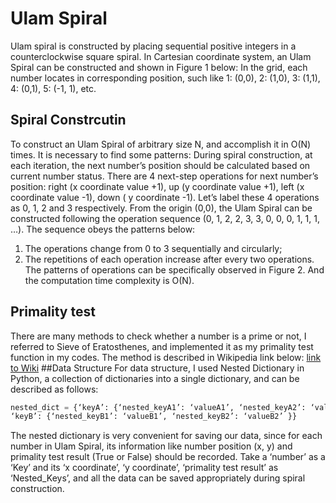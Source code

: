 # Ulam Spiral
Ulam spiral is constructed by placing sequential positive integers in a counterclockwise square spiral. In Cartesian coordinate system, an Ulam Spiral can be constructed and shown in Figure 1 below:
In the grid, each number locates in corresponding position, such like 
1: (0,0),  2: (1,0),  3: (1,1),  4: (0,1),  5: (-1, 1), etc.

## Spiral Constrcutin

To construct an Ulam Spiral of arbitrary size N, and accomplish it in O(N) times. It is necessary to find some patterns:
During spiral construction, at each iteration, the next number’s position should be calculated based on current number status. There are 4 next-step operations for next number’s position: right (x coordinate value +1), up (y coordinate value +1), left (x coordinate value -1), down ( y coordinate -1). Let’s label these 4 operations as 0, 1, 2 and 3 respectively. 
From the origin (0,0), the Ulam Spiral can be constructed following the operation sequence (0, 1, 2, 2, 3, 3, 0, 0, 0, 1, 1, 1, …). The sequence obeys the patterns below:
1. The operations change from 0 to 3 sequentially and circularly;
2. The repetitions of each operation increase after every two operations.
The patterns of operations can be specifically observed in Figure 2. And the computation time complexity is O(N).

## Primality test

There are many methods to check whether a number is a prime or not, I referred to Sieve of Eratosthenes, and implemented it as my primality test function in my codes. The method is described in Wikipedia link below:
[link to Wiki](https://en.wikipedia.org/wiki/Sieve_of_Eratosthenes)
##Data Structure
For data structure, I used Nested Dictionary in Python, a collection of dictionaries into a single dictionary, and can be described as follows:
```python
nested_dict = {‘keyA’: {‘nested_keyA1’: ‘valueA1’, ‘nested_keyA2’: ‘valueA2’ }
‘keyB’: {‘nested_keyB1’: ‘valueB1’, ‘nested_keyB2’: ‘valueB2’ }}
```
The nested dictionary is very convenient for saving our data, since for each number in Ulam Spiral, its information like number position (x, y) and primality test result (True or False) should be recorded. 
Take a ‘number’ as a ‘Key’ and its ‘x coordinate’, ‘y coordinate’, ‘primality test result’ as ‘Nested_Keys’, and all the data can be saved appropriately during spiral construction.
